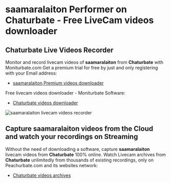 # saamaralaiton Performer on Chaturbate - Free LiveCam videos downloader

## Chaturbate Live Videos Recorder

Monitor and record livecam videos of **saamaralaiton** from **Chaturbate** with Moniturbate.com
Get a premium trial for free by just and only registering with your Email address:
* [saamaralaiton Premium videos downloader](https://moniturbate.com/request-demo-licence-key.html)

Free livecam videos downloader - Moniturbate Software:
* [Chaturbate videos downloader](https://moniturbate.com/moniturbate-download-software.html)

![saamaralaiton livecam videos recorder](https://peachurnet.com/templates/moniturbate-software.png)


## Capture saamaralaiton videos from the Cloud and watch your recordings on Streaming

Without the need of downloading a software, capture **saamaralaiton** livecam videos from **Chaturbate** 100% online.
Watch Livecam archives from **Chaturbate** unlimitedly from thousands of existing recordings, only on Peachurbate.com and its websites network:
* [Chaturbate videos archives](https://peachurnet.com/)
